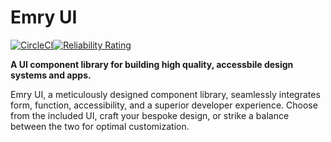 # Emry UI

[![CircleCI](https://dl.circleci.com/status-badge/img/gh/thmsmtylr/turborepo-starter/tree/main.svg?style=svg)](https://dl.circleci.com/status-badge/redirect/gh/thmsmtylr/turborepo-starter/tree/main)[![Reliability Rating](https://sonarcloud.io/api/project_badges/measure?project=thmsmtylr_turborepo-starter&metric=reliability_rating)](https://sonarcloud.io/summary/new_code?id=thmsmtylr_turborepo-starter)

**A UI component library for building high quality, accessbile design systems and apps.**

Emry UI, a meticulously designed component library, seamlessly integrates form, function, accessibility, and a superior developer experience. Choose from the included UI, craft your bespoke design, or strike a balance between the two for optimal customization.
